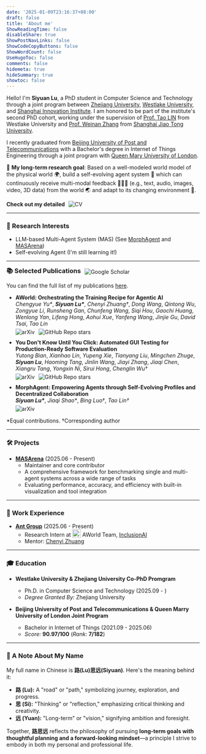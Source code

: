 ```yaml
---
date: '2025-01-09T23:16:37+08:00'
draft: false
title: 'About me'
ShowReadingTime: false
disableShare: true
ShowPostNavLinks: false
ShowCodeCopyButtons: false
ShowWordCount: false
UseHugoToc: false
comments: false
hidemeta: true
hideSummary: true
showtoc: false
---
```


Hello! I'm **Siyuan Lu**, a PhD student in Computer Science and Technology through a joint program between [Zhejiang University](https://www.zju.edu.cn/english/), [Westlake University](https://en.westlake.edu.cn), and [Shanghai Innovation Institute](https://www.sii.edu.cn/). I am honored to be part of the institute's second PhD cohort, working under the supervision of [Prof. Tao LIN](https://tlin-taolin.github.io) from Westlake University and [Prof. Weinan Zhang](https://wnzhang.net/) from [Shanghai Jiao Tong University](https://en.sjtu.edu.cn/).

I recently graduated from [Beijing University of Post and Telecommunications](https://www.bupt.edu.cn/) with a Bachelor's degree in Internet of Things Engineering through a joint program with [Queen Mary University of London](https://www.qmul.ac.uk/).

🔭 **My long-term research goal**: Based on a well-modeled world model of the physical world 🌍, build a self-evolving agent system 🤖 which can continuously receive multi-modal feedback 📄🎨🎥 (e.g., text, audio, images, video, 3D data) from the world 🌏 and adapt to its changing environment 🌟.

<div style="display: inline-flex; align-items: center; gap: 10px;">
  <span style="font-weight: bold;">Check out my detailed</span>
  <span onclick="window.open('/pdf/cv.pdf', '_blank')" style="cursor: pointer;">
    <img src="https://img.shields.io/badge/CV-here-blue" alt="CV">
  </span>
</div>

---

### 🎯 Research Interests

- LLM-based Multi-Agent System (MAS) (See [MorphAgent](https://arxiv.org/abs/2410.15048) and [MASArena](https://github.com/LINs-lab/MASArena))
- Self-evolving Agent (I'm still learning it!)

---

<div style="display: flex; align-items: center; gap: 10px;">
  <h3 style="margin: 0;">📚 Selected Publications</h3>
  <span onclick="window.open('https://scholar.google.com/citations?user=nnBAokkAAAAJ&hl=en', '_blank')" style="cursor: pointer;">
    <img src="https://img.shields.io/badge/Google%20Scholar-Profile-blue?logo=googlescholar" alt="Google Scholar">
  </span>
</div>

You can find the full list of my publications [here](/publication/).

<ul>
  <li style="margin-bottom: 10px;">
    <b>AWorld: Orchestrating the Training Recipe for Agentic AI</b><br>
    <i>Chengyue Yu*</i>, <i><b>Siyuan Lu*</b></i>, <i>Chenyi Zhuang†</i>, <i>Dong Wang</i>, <i>Qintong Wu</i>, <i>Zongyue Li</i>, <i>Runsheng Gan</i>, <i>Chunfeng Wang</i>, <i>Siqi Hou</i>, <i>Gaochi Huang</i>, <i>Wenlong Yan</i>, <i>Lifeng Hong</i>, <i>Aohui Xue</i>, <i>Yanfeng Wang</i>, <i>Jinjie Gu</i>, <i>David Tsai</i>, <i>Tao Lin</i><br>
    <div style="display: inline-flex; gap: 10px; margin-top: 5px;">
      <span onclick="window.open('https://arxiv.org/abs/2508.20404', '_blank')" style="cursor: pointer;">
        <img src="https://img.shields.io/badge/arXiv-2508.20404-b31b1b?logo=arXiv" alt="arXiv">
      </span>
      <span onclick="window.open('https://github.com/inclusionAI/AWorld', '_blank')" style="cursor: pointer;">
        <img src="https://img.shields.io/github/stars/inclusionAI/AWorld?logo=github&label=inclusionAI/AWorld" alt="GitHub Repo stars">
      </span>
    </div>
  </li>
  <li style="margin-bottom: 10px;">
    <b>You Don't Know Until You Click: Automated GUI Testing for Production-Ready Software Evaluation</b><br>
    <i>Yutong Bian</i>, <i>Xianhao Lin</i>, <i>Yupeng Xie</i>, <i>Tianyang Liu</i>, <i>Mingchen Zhuge</i>, <i><b>Siyuan Lu</b></i>, <i>Haoming Tang</i>, <i>Jinlin Wang</i>, <i>Jiayi Zhang</i>, <i>Jiaqi Chen</i>, <i>Xiangru Tang</i>, <i>Yongxin Ni</i>, <i>Sirui Hong</i>, <i>Chenglin Wu†</i><br>
    <div style="display: inline-flex; gap: 10px; margin-top: 5px;">
      <span onclick="window.open('https://arxiv.org/abs/2508.14104', '_blank')" style="cursor: pointer;">
        <img src="https://img.shields.io/badge/arXiv-2508.14104-b31b1b?logo=arXiv" alt="arXiv">
      </span>
      <span onclick="window.open('https://github.com/tanghaom/AppEvalPilot', '_blank')" style="cursor: pointer;">
        <img src="https://img.shields.io/github/stars/tanghaom/AppEvalPilot?logo=github&label=tanghaom/AppEvalPilot" alt="GitHub Repo stars">
      </span>
    </div>
  </li>
  <li style="margin-bottom: 10px;">
    <b>MorphAgent: Empowering Agents through Self-Evolving Profiles and Decentralized Collaboration</b><br>
    <i><b>Siyuan Lu*</b></i>, <i>Jiaqi Shao*</i>, <i>Bing Luo†</i>, <i>Tao Lin†</i><br>
    <div style="display: inline-flex; gap: 10px; margin-top: 5px;">
      <span onclick="window.open('https://arxiv.org/abs/2410.15048', '_blank')" style="cursor: pointer;">
        <img src="https://img.shields.io/badge/arXiv-2410.15048-b31b1b?logo=arXiv" alt="arXiv">
      </span>
      <!-- <span onclick="window.open('https://github.com/LINs-lab/learn2collaborate', '_blank')" style="cursor: pointer;">
        <img src="https://img.shields.io/github/stars/LINs-lab/learn2collaborate?logo=github&label=LINs-lab/learn2collaborate" alt="GitHub Repo stars">
      </span> -->
    </div>
  </li>
</ul>

*Equal contributions. †Corresponding author

---

### 🛠️ Projects

- **[MASArena](https://github.com/LINs-lab/MASArena)** (2025.06 - Present)
  - Maintainer and core contributor
  - A comprehensive framework for benchmarking single and multi-agent systems across a wide range of tasks
  - Evaluating performance, accuracy, and efficiency with built-in visualization and tool integration

---

### 💼 Work Experience

- **[Ant Group](https://www.antgroup.com/en)** (2025.06 - Present)
  - Research Intern at <img src="/images/aworld_logo.png" alt="AWorld" style="height: 22px; vertical-align: text-bottom; margin: 0 0px 0 0px; display: inline;"> AWorld Team, [InclusionAI](https://github.com/inclusionAI)
  - Mentor: [Chenyi Zhuang](https://www.linkedin.com/in/chenyi-zhuang-8379b123)

---

### 🎓 Education

- **Westlake University & Zhejiang University Co-PhD Promgram**
  
  - Ph.D. in Computer Science and Technology (2025.09 - )
  - *Degree Granted By:* Zhejiang University

- **Beijing University of Post and Telecommunications & Queen Marry University of London Joint Program**
  
  - Bachelor in Internet of Things (2021.09 - 2025.06)
  - *Score:* **90.97/100** (*Rank:* **7/182**) 

---

### 🌟 A Note About My Name
My full name in Chinese is **路(Lu)思远(Siyuan)**. Here's the meaning behind it:  
- **路 (Lu):** A "road" or "path," symbolizing journey, exploration, and progress.  
- **思 (Si):** "Thinking" or "reflection," emphasizing critical thinking and creativity.  
- **远 (Yuan):** "Long-term" or "vision," signifying ambition and foresight.  

Together, **路思远** reflects the philosophy of pursuing **long-term goals with thoughtful planning and a forward-looking mindset**—a principle I strive to embody in both my personal and professional life.